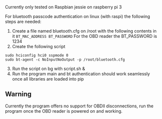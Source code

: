 Currently only tested on Raspbian jessie on raspberry pi 3

For bluetooth passcode authentication on linux (with raspi) the following steps are needed:
1. Create a file named bluetooth.cfg on /root with the following contents in it
`BT_MAC_ADDRESS BT_PASSWORD`
For the OBD reader the BT_PASSWORD is 1234
2. Create the following script
```
sudo hciconfig hci0 sspmode 0
sudo bt-agent -c NoInputNoOutput -p /root/bluetooth.cfg
```
3. Run the script on bg with script.sh &
4. Run the program main and bt authentication should work seamlessly once all libraries are loaded into pip

## Warning
Currently the program offers no support for OBDII disconnections, run the program once the OBD reader is powered on and working.
